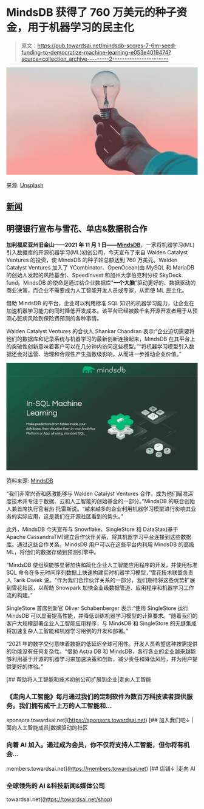 # MindsDB 获得了 760 万美元的种子资金，用于机器学习的民主化

> 原文：<https://pub.towardsai.net/mindsdb-scores-7-6m-seed-funding-to-democratize-machine-learning-e053e4019474?source=collection_archive---------2----------------------->

![](img/1a28cdccddc191be3e8733b535034538.png)

来源: [Unsplash](https://unsplash.com/photos/fIq0tET6llw)

## [新闻](https://towardsai.net/p/category/news)

## **明德银行宣布与雪花、单店&数据税**合作

**加利福尼亚州旧金山——2021 年 11 月 1 日——**[**MindsDB**](https://www.mindsdb.com/)，一家将机器学习(ML)引入数据库的开源机器学习(ML)初创公司，今天宣布了来自 Walden Catalyst Ventures 的投资，使 MindsDB 的种子轮总额达到 760 万美元。Walden Catalyst Ventures 加入了 YCombinator、OpenOcean(由 MySQL 和 MariaDB 的创始人发起的风险基金)、SpeedInvest 和加州大学伯克利分校 SkyDeck fund。MindsDB 的使命是通过给企业数据库"**一个大脑**"驱动更好的、数据驱动的商业决策，而企业不需要成为人工智能开发人员或专家，从而使 ML 民主化。

借助 MindsDB 的平台，企业可以利用标准 SQL 知识的机器学习能力，让企业在加速机器学习能力的同时降低开发成本。该平台已经被数千名开源开发者用于从预测心脏病风险到保险费预测的各种事情。

Walden Catalyst Ventures 的合伙人 Shankar Chandran 表示:“企业迫切需要将他们的数据库和记录系统与机器学习的最新创新连接起来，MindsDB 在其平台上的突破性创新意味着客户可以在几分钟内访问这些模型。”“将机器学习模型引入数据还会对运营、治理和合规性产生指数级影响，从而进一步推动企业价值。”

![](img/e2b566da30c0960b907b9d1a9699e834.png)

资料来源: [MindsDB](https://mindsdb.com/)

“我们非常兴奋和感激能够与 Walden Catalyst Ventures 合作，成为他们瞄准深度技术并专注于数据、云和人工智能的创始基金的一部分。”MindsDB 的联合创始人兼首席执行官若热·托雷斯说。“越来越多的企业利用机器学习模型进行影响其业务的实际应用，这是我们在开源社区看到的势头。”

此外，MindsDB 今天宣布与 Snowflake、SingleStore 和 DataStax(基于 Apache CassandraTM)建立合作伙伴关系，将其机器学习平台连接到这些数据库。通过这些合作关系，MindsDB 用户可以在这些平台内利用 MindsDB 的高级 ML，将他们的数据存储到预测引擎中。

“MindsDB 使组织能够显著加快和简化企业人工智能应用程序的开发，并使用标准 SQL 命令在多元时间序列数据上快速构建实时机器学习模型，”雪花技术联盟负责人 Tarik Dwiek 说。“作为我们合作伙伴关系的一部分，我们期待将这些优势扩展到雪花社区，以帮助 Snowpark 加快企业级数据管道、应用程序和机器学习工作流的构建。”

SingleStore 首席创新官 Oliver Schabenberger 表示:“使用 SingleStore 运行 MindsDB 可以显著提高性能，并降低训练机器学习模型的计算要求。“随着我们的客户大规模部署企业人工智能应用程序，与 MindsDB 和 SingleStore 的无缝集成将加速复杂人工智能和机器学习用例的开发和部署。”

“2021 年的数字交付意味着数据的低延迟全球可用性。开发人员希望这种按需提供的功能没有任何复杂性。“借助 Astra DB 和 MindsDB，各行各业的企业越来越能够利用基于开源的机器学习来加速决策和创新，减少责任和降低风险，并为用户提供更好的体验。”

[](https://sponsors.towardsai.net) [## 帮助将人工智能和技术初创公司扩展到企业|走向人工智能

### 《走向人工智能》每月通过我们的定制软件为数百万科技读者提供服务。我们拥有成千上万的人工智能和…

sponsors.towardsai.net](https://sponsors.towardsai.net) [](https://members.towardsai.net) [## 加入我们吧↓ |面向人工智能成员|数据驱动的社区

### 向着 AI 加入。通过成为会员，你不仅将支持人工智能，但你将有机会…

members.towardsai.net](https://members.towardsai.net) [](https://towardsai.net/shop) [## 店铺↓ |走向 AI

### 全球领先的 AI &科技新闻&媒体公司

towardsai.net](https://towardsai.net/shop)